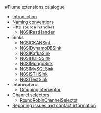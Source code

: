 #Flume extensions catalogue

* [Introduction](./introduction.md)
* [Naming conventions](./naming_conventions.md)
* Http source handlers
    * [NGSIRestHandler](./ngsi_rest_handler.md)
* Sinks
    * [NGSICKANSink](./ngsi_ckan_sink.md)
    * [NGSIDynamoDBSink](./ngsi_dynamodb_sink.md)
    * [NGSIKafkaSink](./ngsi_kafka_sink.md)
    * [NGSIHDFSSink](./ngsi_hdfs_sink.md)
    * [NGSIMongoSink](./ngsi_mongo_sink.md)
    * [NGSIMySQLSink](./ngsi_mysql_sink.md)
    * [NGSISTHSink](./ngsi_sth_sink.md)
    * [NGSITestSink](./ngsi_test_sink.md)
* Interceptors
    * [GroupingInterceptor](./grouping_interceptor.md)
* Channel selectors
    * [RoundRobinChannelSelector](./round_robin_channel_selector.md)
* [Reporting issues and contact information](./issues_and_contact.md)
